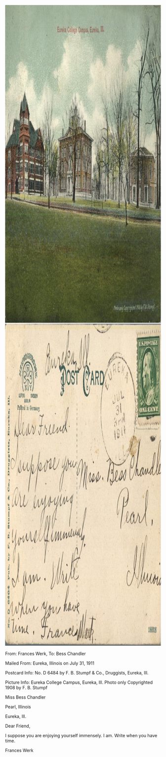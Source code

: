 <html><body><a href="/wp-content/uploads/2014/05/postcard-2014-20140430_18130475_0148.jpg"><img class="alignnone size-full wp-image-479" src="/wp-content/uploads/2014/05/postcard-2014-20140430_18130475_0148.jpg" alt="postcard-2014-20140430_18130475_0148" width="1501" height="1028"></a> <a href="/wp-content/uploads/2014/05/postcard-2014-20140430_18131350_0149.jpg"><img class="alignnone size-full wp-image-480" src="/wp-content/uploads/2014/05/postcard-2014-20140430_18131350_0149.jpg" alt="postcard-2014-20140430_18131350_0149" width="1524" height="1042"></a>



From: Frances Werk, To: Bess Chandler

Mailed From: Eureka, Illinois on July 31, 1911

Postcard Info: No. D 6484 by F. B. Stumpf &amp; Co., Druggists, Eureka, Ill.

Picture Info: Eureka College Campus, Eureka, Ill. Photo only Copyrighted 1908 by F. B. Stumpf



Miss Bess Chandler

Pearl, Illinois



Eureka, Ill.

Dear Friend,

I suppose you are enjoying yourself immensely. I am. Write when you have time.

Frances Werk</body></html>